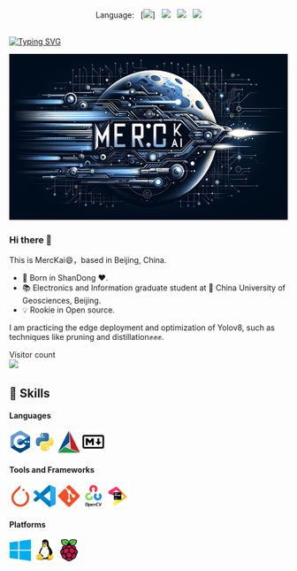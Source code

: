 <div align="center">
  Language:
  &nbsp;
  [<a title="English" href="./README.md"><kbd><img width="20px" src="https://flagicons.lipis.dev/flags/4x3/gb.svg"></kbd></a>]
  &nbsp;
  <a title="Chinese" href="./README-Zh.md"><kbd><img width="20px" src="https://flagicons.lipis.dev/flags/4x3/cn.svg"></kbd></a>
  &nbsp;
  <a title="Japanese" href="./README.ja.md"><kbd><img width="20px" src="https://flagicons.lipis.dev/flags/4x3/jp.svg"></kbd></a> 
  &nbsp;
  <a title="Korean" href="./README.kr.md"><kbd><img width="20px" src="https://flagicons.lipis.dev/flags/4x3/kr.svg"></kbd></a> 
  <br/>
  <br/>
</div>
  <p align="left">
  <a href="https://github.com/MercKAi">
  <img src="https://readme-typing-svg.demolab.com?font=Fira+Code&pause=100&multiline=true&random=false&width=500&height=80&lines=Liu+Chenyue+%7C+CUGB;Rookie+AI+Engineer+%7C+CV;DeepLearning+Model+Deploying+%7C+Training" alt="Typing SVG" />  
    <p align="center">
    <img src="https://github.com/MercKAi/MercKAi/blob/main/img/merkai.png" width="600" height="300">
    </p>
  </a>
  </p>

### Hi there 👋

This is MercKai😄，based in Beijing, China. 
- 📍 Born in ShanDong ❤.
- 📚 Electronics and Information graduate student at 🏫 China University of Geosciences, Beijing.
- 💡 Rookie in Open source. 

I am practicing the edge deployment and optimization of Yolov8, such as techniques like pruning and distillation✊✊✊.

<p align="left"> 
  Visitor count<br>
  <img src="https://profile-counter.glitch.me/MerKAi/count.svg" />
</p>

## 🧰 Skills

#### Languages

<p align="left"> 
  <a title="C++" href="https://isocpp.org/" target="_blank" rel="noreferrer"><img src="https://raw.githubusercontent.com/devicons/devicon/master/icons/cplusplus/cplusplus-original.svg" alt="c++" width="40" height="40"/></a> 
  <a title="Python" href="https://www.python.org" target="_blank" rel="noreferrer"><img src="https://raw.githubusercontent.com/devicons/devicon/master/icons/python/python-original.svg" alt="python" width="40" /></a> 
  <a title="CMake" href="https://cmake.org/" target="_blank" rel="noreferrer"><img src="https://raw.githubusercontent.com/devicons/devicon/master/icons/cmake/cmake-original.svg" alt="CMake" width="40" height="40"/></a>
  <a title="Markdown" href="https://markdown.com.cn/" target="_blank" rel="noreferrer"><img src="https://github.com/devicons/devicon/blob/master/icons/markdown/markdown-original.svg" alt="Markdown" width="40" height="40"/></a>
</p>

#### Tools and Frameworks

<p align="left"> 
  <a title="PyTorch" href="https://pytorch.org" target="_blank" rel="noreferrer"><img src="https://github.com/devicons/devicon/blob/master/icons/pytorch/pytorch-original.svg" alt="PyTorch" width="40" height="40"/></a> 
  <a title="VSCode" href="https://code.visualstudio.com/" target="_blank" rel="noreferrer"><img src="https://raw.githubusercontent.com/devicons/devicon/master/icons/vscode/vscode-original.svg" alt="VSCode" width="40" height="40"/></a>
  <a title="Git" href="https://git-scm.com/" target="_blank" rel="noreferrer"><img src="https://raw.githubusercontent.com/devicons/devicon/master/icons/git/git-original.svg" alt="git" width="40" height="40"/></a> 
  <a title="OpenCV" href="https://opencv.org/" target="_blank" rel="noreferrer"><img src="https://raw.githubusercontent.com/devicons/devicon/master/icons/opencv/opencv-original-wordmark.svg" alt="opencv" width="40" height="40"/></a> 
  <a title="JetbrainsToolBox" href="https://www.jetbrains.com/" target="_blank" rel="noreferrer"><img src="https://github.com/devicons/devicon/blob/master/icons/jetbrains/jetbrains-original.svg" alt="PyCharm" width="40" height="40"/></a>
</p>

#### Platforms

<p align="left">
  <a title="Microsoft Windows" href="https://www.microsoft.com/windows" target="_blank" rel="noreferrer"><img src="https://raw.githubusercontent.com/devicons/devicon/master/icons/windows8/windows8-original.svg" alt="windows" width="40" height="40"/></a> 
  <a title="Linux" href="https://www.linux.org/" target="_blank" rel="noreferrer"><img src="https://raw.githubusercontent.com/devicons/devicon/master/icons/linux/linux-original.svg" alt="linux" width="40" height="40"/></a> 
  <a title="Raspberry Pi" href="https://www.raspberrypi.com/" target="_blank" rel="noreferrer"><img src="https://raw.githubusercontent.com/devicons/devicon/master/icons/raspberrypi/raspberrypi-original.svg" alt="raspberrypi" width="40" height="40"/></a> 
</p>

